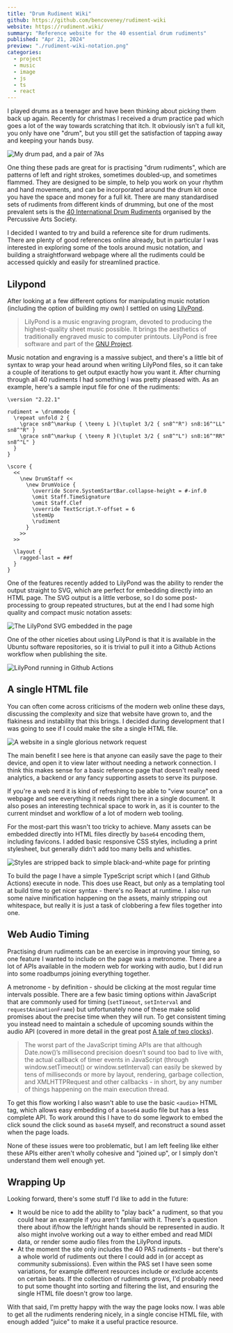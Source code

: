 ```yaml
---
title: "Drum Rudiment Wiki"
github: https://github.com/bencoveney/rudiment-wiki
website: https://rudiment.wiki/
summary: "Reference website for the 40 essential drum rudiments"
published: "Apr 21, 2024"
preview: "./rudiment-wiki-notation.png"
categories:
  - project
  - music
  - image
  - js
  - ts
  - react
---
```


I played drums as a teenager and have been thinking about picking them back up again. Recently for christmas I received a drum practice pad which goes a lot of the way towards scratching that itch. It obviously isn't a full kit, you only have one "drum", but you still get the satisfaction of tapping away and keeping your hands busy.

![My drum pad, and a pair of 7As](./rudiment-wiki-pad.jpg "My drum pad, and a pair of 7As")

One thing these pads are great for is practising "drum rudiments", which are patterns of left and right strokes, sometimes doubled-up, and sometimes flammed. They are designed to be simple, to help you work on your rhythm and hand movements, and can be incorporated around the drum kit once you have the space and money for a full kit. There are many standardised sets of rudiments from different kinds of drumming, but one of the most prevalent sets is the [40 International Drum Rudiments](https://www.pas.org/resources/rudiments) organised by the Percussive Arts Society.

I decided I wanted to try and build a reference site for drum rudiments. There are plenty of good references online already, but in particular I was interested in exploring some of the tools around music notation, and building a straightforward webpage where all the rudiments could be accessed quickly and easily for streamlined practice.

## Lilypond

After looking at a few different options for manipulating music notation (including the option of building my own) I settled on using [LilyPond](https://lilypond.org/).

> LilyPond is a music engraving program, devoted to producing the highest-quality sheet music possible. It brings the aesthetics of traditionally engraved music to computer printouts. LilyPond is free software and part of the [GNU Project](https://gnu.org/).

Music notation and engraving is a massive subject, and there's a little bit of syntax to wrap your head around when writing LilyPond files, so it can take a couple of iterations to get output exactly how you want it. After churning through all 40 rudiments I had something I was pretty pleased with. As an example, here's a sample input file for one of the rudiments:

```plaintext
\version "2.22.1"

rudiment = \drummode {
  \repeat unfold 2 {
    \grace sn8^\markup { \teeny L }(\tuplet 3/2 { sn8^"R") sn8:16^"LL" sn8^"R" }
    \grace sn8^\markup { \teeny R }(\tuplet 3/2 { sn8^"L") sn8:16^"RR" sn8^"L" }
  }
}

\score {
  <<
    \new DrumStaff <<
      \new DrumVoice {
        \override Score.SystemStartBar.collapse-height = #-inf.0
        \omit Staff.TimeSignature
        \omit Staff.Clef
        \override TextScript.Y-offset = 6
        \stemUp
        \rudiment
      }
    >>
  >>

  \layout {
    ragged-last = ##f
  }
}
```

One of the features recently added to LilyPond was the ability to render the output straight to SVG, which are perfect for embedding directly into an HTML page. The SVG output is a little verbose, so I do some post-processing to group repeated structures, but at the end I had some high quality and compact music notation assets:

![The LilyPond SVG embedded in the page](./rudiment-wiki-notation.png "The LilyPond SVG embedded in the page")

One of the other niceties about using LilyPond is that it is available in the Ubuntu software repositories, so it is trivial to pull it into a Github Actions workflow when publishing the site.

![LilyPond running in Github Actions](./rudiment-wiki-actions.png "LilyPond running in Github Actions")

## A single HTML file

You can often come across criticisms of the modern web online these days, discussing the complexity and size that website have grown to, and the flakiness and instability that this brings. I decided during development that I was going to see if I could make the site a single HTML file.

![A website in a single glorious network request](./rudiment-wiki-network.png "A website in a single glorious network request")

The main benefit I see here is that anyone can easily save the page to their device, and open it to view later without needing a network connection. I think this makes sense for a basic reference page that doesn't really need analytics, a backend or any fancy supporting assets to serve its purpose.

If you're a web nerd it is kind of refreshing to be able to "view source" on a webpage and see everything it needs right there in a single document. It also poses an interesting technical space to work in, as it is counter to the current mindset and workflow of a lot of modern web tooling.

For the most-part this wasn't too tricky to achieve. Many assets can be embedded directly into HTML files directly by `base64` encoding them, including favicons. I added basic responsive CSS styles, including a print stylesheet, but generally didn't add too many bells and whistles.

![Styles are stripped back to simple black-and-white page for printing](./rudiment-wiki-print.png "Styling is stripped back to a simple black-and-white page for printing")

To build the page I have a simple TypeScript script which I (and Github Actions) execute in node. This does use React, but only as a templating tool at build time to get nicer syntax - there's no React at runtime. I also run some naive minification happening on the assets, mainly stripping out whitespace, but really it is just a task of clobbering a few files together into one.

## Web Audio Timing

Practising drum rudiments can be an exercise in improving your timing, so one feature I wanted to include on the page was a metronome. There are a lot of APIs available in the modern web for working with audio, but I did run into some roadbumps joining everything together.

A metronome - by definition - should be clicking at the most regular time intervals possible. There are a few basic timing options within JavaScript that are commonly used for timing (`setTimeout`, `setInterval` and `requestAnimationFrame`) but unfortunately none of these make solid promises about the precise time when they will run. To get consistent timing you instead need to maintain a schedule of upcoming sounds within the audio API (covered in more detail in the great post [A tale of two clocks](https://web.dev/articles/audio-scheduling)).

> The worst part of the JavaScript timing APIs are that although Date.now()’s millisecond precision doesn’t sound too bad to live with, the actual callback of timer events in JavaScript (through window.setTimeout() or window.setInterval) can easily be skewed by tens of milliseconds or more by layout, rendering, garbage collection, and XMLHTTPRequest and other callbacks - in short, by any number of things happening on the main execution thread.

To get this flow working I also wasn't able to use the basic `<audio>` HTML tag, which allows easy embedding of a `base64` audio file but has a less complete API. To work around this I have to do some legwork to embed the click sound the click sound as `base64` myself, and reconstruct a sound asset when the page loads.

None of these issues were too problematic, but I am left feeling like either these APIs either aren't wholly cohesive and "joined up", or I simply don't understand them well enough yet.

## Wrapping Up

Looking forward, there's some stuff I'd like to add in the future:

- It would be nice to add the ability to "play back" a rudiment, so that you could hear an example if you aren't familiar with it. There's a question there about if/how the left/right hands should be represented in audio. It also might involve working out a way to either embed and read MIDI data, or render some audio files from the LilyPond inputs.
- At the moment the site only includes the 40 PAS rudiments - but there's a whole world of rudiments out there I could add in (or accept as community submissions). Even within the PAS set I have seen some variations, for example different resources include or exclude accents on certain beats. If the collection of rudiments grows, I'd probably need to put some thought into sorting and filtering the list, and ensuring the single HTML file doesn't grow too large.

With that said, I'm pretty happy with the way the page looks now. I was able to get all the rudiments rendering nicely, in a single concise HTML file, with enough added "juice" to make it a useful practice resource.
